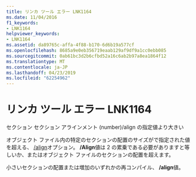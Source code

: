 ```yaml
---
title: リンカ ツール エラー LNK1164
ms.date: 11/04/2016
f1_keywords:
- LNK1164
helpviewer_keywords:
- LNK1164
ms.assetid: da89765c-affa-4f88-b170-6d6b19a577cf
ms.openlocfilehash: 8685a9e0eb356719eaab129af9df9a1cc0ebb085
ms.sourcegitcommit: 0ab61bc3d2b6cfbd52a16c6ab2b97a8ea1864f12
ms.translationtype: MT
ms.contentlocale: ja-JP
ms.lasthandoff: 04/23/2019
ms.locfileid: "62254962"
---
```

# <a name="linker-tools-error-lnk1164"></a>リンカ ツール エラー LNK1164

セクション セクション アラインメント (number)/align の指定値より大きい

オブジェクト ファイル内の特定のセクションの配置のサイズがで指定された値を超える、 [/align](../../build/reference/align-section-alignment.md)オプション。 **/Align**値は 2 の累乗である必要がありますと等しいか、またはオブジェクト ファイルのセクションの配置を超えます。

小さいセクションの配置または増加のいずれかの再コンパイル、 **/align**値。